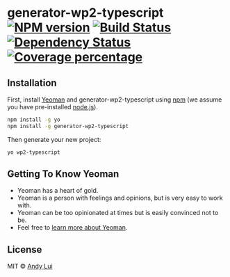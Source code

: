 # generator-wp2-typescript [![NPM version][npm-image]][npm-url] [![Build Status][travis-image]][travis-url] [![Dependency Status][daviddm-image]][daviddm-url] [![Coverage percentage][coveralls-image]][coveralls-url]
> 

## Installation

First, install [Yeoman](http://yeoman.io) and generator-wp2-typescript using [npm](https://www.npmjs.com/) (we assume you have pre-installed [node.js](https://nodejs.org/)).

```bash
npm install -g yo
npm install -g generator-wp2-typescript
```

Then generate your new project:

```bash
yo wp2-typescript
```

## Getting To Know Yeoman

 * Yeoman has a heart of gold.
 * Yeoman is a person with feelings and opinions, but is very easy to work with.
 * Yeoman can be too opinionated at times but is easily convinced not to be.
 * Feel free to [learn more about Yeoman](http://yeoman.io/).

## License

MIT © [Andy Lui]()


[npm-image]: https://badge.fury.io/js/generator-wp2-typescript.svg
[npm-url]: https://npmjs.org/package/generator-wp2-typescript
[travis-image]: https://travis-ci.org/awlui/generator-wp2-typescript.svg?branch=master
[travis-url]: https://travis-ci.org/awlui/generator-wp2-typescript
[daviddm-image]: https://david-dm.org/awlui/generator-wp2-typescript.svg?theme=shields.io
[daviddm-url]: https://david-dm.org/awlui/generator-wp2-typescript
[coveralls-image]: https://coveralls.io/repos/awlui/generator-wp2-typescript/badge.svg
[coveralls-url]: https://coveralls.io/r/awlui/generator-wp2-typescript
